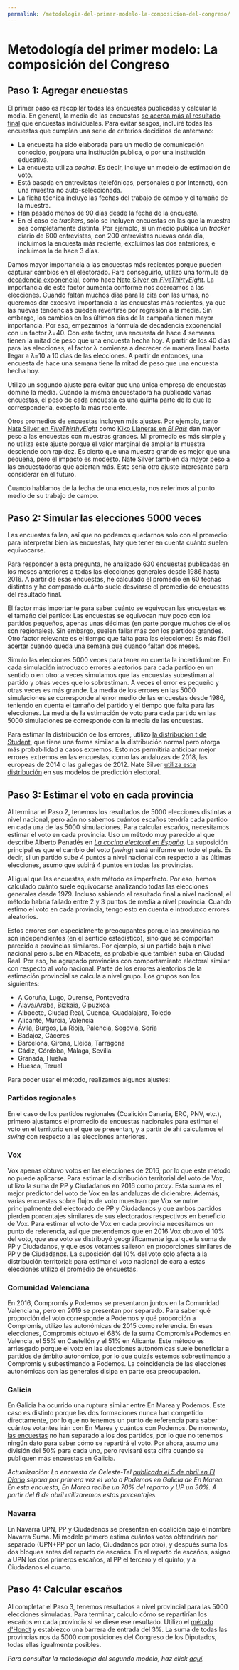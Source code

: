 ```yaml
---
permalink: /metodologia-del-primer-modelo-la-composicion-del-congreso/
---
```

# Metodología del primer modelo: La composición del Congreso

## Paso 1: Agregar encuestas

El primer paso es recopilar todas las encuestas publicadas y calcular la media. En general, la media de las encuestas [se acerca más al resultado final](https://fivethirtyeight.com/features/the-polls-are-all-right/) que encuestas individuales. Para evitar sesgos, incluiré todas las encuestas que cumplan una serie de criterios decididos de antemano:
* La encuesta ha sido elaborada para un medio de comunicación conocido, por/para una institución publica, o por una institución educativa.
* La encuesta utiliza *cocina*. Es decir, incluye un modelo de estimación de voto.
* Está basada en entrevistas (telefónicas, personales o por Internet), con una muestra no auto-seleccionada.
* La ficha técnica incluye las fechas del trabajo de campo y el tamaño de la muestra.
* Han pasado menos de 90 días desde la fecha de la encuesta.
* En el caso de *trackers*, solo se incluyen encuestas en las que la muestra sea completamente distinta. Por ejemplo, si un medio publica un *tracker* diario de 600 entrevistas, con 200 entrevistas nuevas cada día, incluimos la encuesta más reciente, excluimos las dos anteriores, e incluimos la de hace 3 días.

Damos mayor importancia a las encuestas más recientes porque pueden capturar cambios en el electorado. Para conseguirlo, utilizo una formula de [decadencia exponencial](https://en.wikipedia.org/wiki/Exponential_decay), como hace [Nate Silver en *FiveThirtyEight*](https://fivethirtyeight.com/features/how-the-fivethirtyeight-senate-forecast-model-works/). La importancia de este factor aumenta conforme nos acercamos a las elecciones. Cuando faltan muchos días para la cita con las urnas, no queremos dar excesiva importancia a las encuestas más recientes, ya que las nuevas tendencias pueden revertirse por regresión a la media. Sin embargo, los cambios en los últimos días de la campaña tienen mayor importancia. Por eso, empezamos la fórmula de decadencia exponencial con un factor λ=40. Con este factor, una encuesta de hace 4 semanas tienen la mitad de peso que una encuesta hecha hoy. A partir de los 40 días para las elecciones, el factor λ comienza a decrecer de manera lineal hasta llegar a λ=10 a 10 días de las elecciones. A partir de entonces, una encuesta de hace una semana tiene la mitad de peso que una encuesta hecha hoy.

Utilizo un segundo ajuste para evitar que una única empresa de encuestas domine la media. Cuando la misma encuestadora ha publicado varias encuestas, el peso de cada encuesta es una quinta parte de lo que le correspondería, excepto la más reciente.

Otros promedios de encuestas incluyen más ajustes. Por ejemplo, tanto [Nate Silver en *FiveThirthyEight*](https://fivethirtyeight.com/features/how-the-fivethirtyeight-senate-forecast-model-works/) como [Kiko Llaneras en *El País*](https://elpais.com/politica/2018/11/28/actualidad/1543408692_128203.html) dan mayor peso a las encuestas con muestras grandes. Mi promedio es más simple y no utiliza este ajuste porque el valor marginal de ampliar la muestra desciende con rapidez. Es cierto que una muestra grande es mejor que una pequeña, pero el impacto es modesto. Nate Silver también da mayor peso a las encuestadoras que aciertan más. Este sería otro ajuste interesante para considerar en el futuro.

Cuando hablamos de la fecha de una encuesta, nos referimos al punto medio de su trabajo de campo.

## Paso 2: Simular las elecciones 5000 veces

Las encuestas fallan, así que no podemos quedarnos solo con el promedio: para interpretar bien las encuestas, hay que tener en cuenta cuánto suelen equivocarse.

Para responder a esta pregunta, he analizado 630 encuestas publicadas en los meses anteriores a todas las elecciones generales desde 1986 hasta 2016. A partir de esas encuestas, he calculado el promedio en 60 fechas distintas y he comparado cuánto suele desviarse el promedio de encuestas del resultado final.

El factor más importante para saber cuánto se equivocan las encuestas es el tamaño del partido: Las encuestas se equivocan muy poco con los partidos pequeños, apenas unas décimas (en parte porque muchos de ellos son regionales). Sin embargo, suelen fallar más con los partidos grandes. Otro factor relevante es el tiempo que falta para las elecciones: Es más fácil acertar cuando queda una semana que cuando faltan dos meses.

Simulo las elecciones 5000 veces para tener en cuenta la incertidumbre. En cada simulación introduzco errores aleatorios para cada partido en un sentido o en otro: a veces simulamos que las encuestas subestiman al partido y otras veces que lo sobrestiman. A veces el error es pequeño y otras veces es más grande. La media de los errores en las 5000 simulaciones se corresponde al error medio de las encuestas desde 1986, teniendo en cuenta el tamaño del partido y el tiempo que falta para las elecciones. La media de la estimación de voto para cada partido en las 5000 simulaciones se corresponde con la media de las encuestas.

Para estimar la distribución de los errores, utilizo [la distribución t de Student](https://es.wikipedia.org/wiki/Distribuci%C3%B3n_t_de_Student), que tiene una forma similar a la distribución normal pero otorga más probabilidad a casos extremos. Esto nos permitiría anticipar mejor errores extremos en las encuestas, como las andaluzas de 2018, las europeas de 2014 o las gallegas de 2012. Nate Silver [utiliza esta distribución](https://fivethirtyeight.com/features/election-update-why-our-model-is-more-bullish-than-others-on-trump/) en sus modelos de predicción electoral.

## Paso 3: Estimar el voto en cada provincia

Al terminar el Paso 2, tenemos los resultados de 5000 elecciones distintas a nivel nacional, pero aún no sabemos cuántos escaños tendría cada partido en cada una de las 5000 simulaciones. Para calcular escaños, necesitamos estimar el voto en cada provincia. Uso un método muy parecido al que describe Alberto Penadés en [*La cocina electoral en España*](https://www.catarata.org/libro/la-cocina-electoral-en-espana_93255/). La suposición principal es que el cambio del voto (*swing*) será uniforme en todo el país. Es decir, si un partido sube 4 puntos a nivel nacional con respecto a las últimas elecciones, asumo que subirá 4 puntos en todas las provincias.

Al igual que las encuestas, este método es imperfecto. Por eso, hemos calculado cuánto suele equivocarse analizando todas las elecciones generales desde 1979. Incluso sabiendo el resultado final a nivel nacional, el método habría fallado entre 2 y 3 puntos de media a nivel provincia. Cuando estimo el voto en cada provincia, tengo esto en cuenta e introduzco errores aleatorios.

Estos errores son especialmente preocupantes porque las provincias no son independientes (en el sentido estadístico), sino que se comportan parecido a provincias similares. Por ejemplo, si un partido baja a nivel nacional pero sube en Albacete, es probable que también suba en Ciudad Real. Por eso, he agrupado provincias con comportamiento electoral similar con respecto al voto nacional. Parte de los errores aleatorios de la estimación provincial se calcula a nivel grupo. Los grupos son los siguientes:
* A Coruña, Lugo, Ourense, Pontevedra
* Álava/Araba, Bizkaia, Gipuzkoa
* Albacete, Ciudad Real, Cuenca, Guadalajara, Toledo
* Alicante, Murcia, Valencia
* Ávila, Burgos, La Rioja, Palencia, Segovia, Soria
* Badajoz, Cáceres
* Barcelona, Girona, Lleida, Tarragona
* Cádiz, Córdoba, Málaga, Sevilla
* Granada, Huelva
* Huesca, Teruel

Para poder usar el método, realizamos algunos ajustes:

### Partidos regionales
En el caso de los partidos regionales (Coalición Canaria, ERC, PNV, etc.), primero ajustamos el promedio de encuestas nacionales para estimar el voto en el territorio en el que se presentan, y a partir de ahí calculamos el *swing* con respecto a las elecciones anteriores.

### Vox
Vox apenas obtuvo votos en las elecciones de 2016, por lo que este método no puede aplicarse. Para estimar la distribución territorial del voto de Vox, utilizo la suma de PP y Ciudadanos en 2016 como *proxy*. Esta suma es el mejor predictor del voto de Vox en las andaluzas de diciembre. Además, varias encuestas sobre flujos de voto muestran que Vox se nutre principalmente del electorado de PP y Ciudadanos y que ambos partidos pierden porcentajes similares de sus electorados respectivos en beneficio de Vox.  Para estimar el voto de Vox en cada provincia necesitamos un punto de referencia, así que pretendemos que en 2016 Vox obtuvo el 10% del voto, que ese voto se distribuyó geográficamente igual que la suma de PP y Ciudadanos, y que esos votantes salieron en proporciones similares de PP y de Ciudadanos. La suposición del 10% del voto solo afecta a la distribución territorial: para estimar el voto nacional de cara a estas elecciones utilizo el promedio de encuestas.

### Comunidad Valenciana
En 2016, Compromís y Podemos se presentaron juntos en la Comunidad Valenciana, pero en 2019 se presentan por separado. Para saber qué proporción del voto corresponde a Podemos y qué proporción a Compromís, utilizo las autonómicas de 2015 como referencia. En esas elecciones, Compromís obtuvo el 68% de la suma Compromís+Podemos en Valencia, el 55% en Castellón y el 51% en Alicante. Este método es arriesgado porque el voto en las elecciones autonómicas suele beneficiar a partidos de ámbito autonómico, por lo que quizás estemos sobrestimando a Compromís y subestimando a Podemos. La coincidencia de las elecciones autonómicas con las generales disipa en parte esa preocupación.

### Galicia
En Galicia ha ocurrido una ruptura similar entre En Marea y Podemos. Este caso es distinto porque las dos formaciones nunca han competido directamente, por lo que no tenemos un punto de referencia para saber cuántos votantes irán con En Marea y cuántos con Podemos. De momento, [las encuestas](https://www.lavozdegalicia.es/noticia/elecciones/2019/03/23/centroderecha-gana-izquierda-galicia-pese-remontada-socialistas/00031553367812157389682.htm) no han separado a los dos partidos, por lo que no tenemos ningún dato para saber cómo se repartirá el voto. Por ahora, asumo una división del 50% para cada uno, pero revisaré esta cifra cuando se publiquen más encuestas en Galicia.

*Actualización: La encuesta de Celeste-Tel [publicada el 5 de abril en El Diario](https://www.eldiario.es/politica/mantiene-Ciudadanos-perderia-votantes-Vox_0_885062121.html) separa por primera vez el voto a Podemos en Galicia de En Marea. En esta encuesta, En Marea recibe un 70% del reparto y UP un 30%. A partir del 6 de abril utilizaremos estos porcentajes.*

### Navarra
En Navarra UPN, PP y Ciudadanos se presentan en coalición bajo el nombre Navarra Suma. Mi modelo primero estima cuántos votos obtendrían por separado (UPN+PP por un lado, Ciudadanos por otro), y después suma los dos bloques antes del reparto de escaños. En el reparto de escaños, asigno a UPN los dos primeros escaños, al PP el tercero y el quinto, y a Ciudadanos el cuarto.

## Paso 4: Calcular escaños

Al completar el Paso 3, tenemos resultados a nivel provincial para las 5000 elecciones simuladas. Para terminar, calculo cómo se repartirían los escaños en cada provincia si se diese ese resultado. Utilizo el [método d'Hondt](https://es.wikipedia.org/wiki/Sistema_D%27Hondt) y establezco una barrera de entrada del 3%. La suma de todas las provincias nos da 5000 composiciones del Congreso de los Diputados, todas ellas igualmente posibles.

*Para consultar la metodología del segundo modelo, haz click [aquí](https://www.inakiarbeloa.com/metodologia-del-segundo-modelo-la-eleccion-del-presidente-2).*